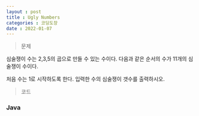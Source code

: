 ```yaml
---
layout : post
title : Ugly Numbers
categories : 코딩도장
date : 2022-01-07
---
```

> 문제 <br>

심술쟁이 수는 2,3,5의 곱으로 만들 수 있는 수이다. 다음과 같은 순서의 수가 11개의 심술쟁이 수이다.

처음 수는 1로 시작하도록 한다. 입력한 수의 심술쟁이 갯수를 출력하시오.

> 코드
### Java

<script src="https://gist.github.com/kwontaehoon/7759d7a3c020dbe95b945efc960c4d4d.js"></script>
